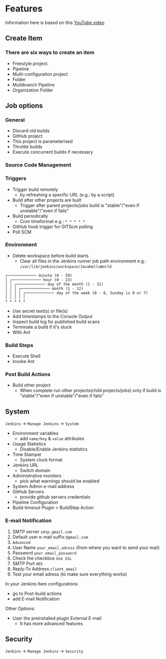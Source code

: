 # Features

Information here is based on this [YouTube video](https://youtu.be/yz3tyeA3Fe0?list=PLS1QulWo1RIbY8xXPqz6ad_sNHkIP3IXI)

## Create Item

### There are six ways to create an item
- Freestyle project. 
- Pipeline
- Multi-configuration project
- Folder
- Multibranch Pipeline
- Organization Folder

## Job options

### General
- Discard old builds
- GitHub project
- This project is parameterised
- Throttle builds
- Execute concurrent builds if necessary

### Source Code Management


### Triggers
- Trigger build remotely
  - by refreshing a specific URL (e.g.: by a script)
- Build after other projects are built
  - Trigger after parent projects/jobs build is "stable"/"even if unstable"/"even if fails"
- Build periodically
  - Cron timeformat e.g.: `* * * * *`
- GitHub hook trigger for GITScm polling
- Poll SCM

### Environment
- Delete workspace before build starts
  - Clear all files in the Jenkins runner job path environment e.g.: `/var/lib/jenkins/workspace/JavaHelloWorld`

```
┌───────────── minute (0 - 59)
│ ┌───────────── hour (0 - 23)
│ │ ┌───────────── day of the month (1 - 31)
│ │ │ ┌───────────── month (1 - 12)
│ │ │ │ ┌───────────── day of the week (0 - 6, Sunday is 0 or 7)
│ │ │ │ │
* * * * *
```

- Use secret text(s) or file(s)
- Add timestamps to the Console Output
- Inspect build log for published build scans
- Terminate a build if it's stuck
- With Ant


### Build Steps
- Execute Shell
- Invoke Ant

### Post Build Actions
- Build other project
  - When complete run other projects(child projects/jobs) only if build is "stable"/"even if unstable"/"even if fails"

## System

`Jenkins` -> `Manage Jenkins` -> `System`

- Environment variables
  - add `name/key` & `value` attributes
- Usage Statistics
  - Disable/Enable Jenkins statistics
- Time Stamper
  - System clock format
- Jenkins URL
  - Switch domain
- Administrative monitors
  - pick what warnings should be enabled
- System Admin e-mail address
- GitHub Servers
  - provide github servers credentials
- Pipeline Configuration
- Build-timeout Plugin > BuildStep Action

### E-mail Notification

1. SMTP server `smtp.gmail.com`
2. Default user e-mail suffix `@gmail.com`
3. `Advanced`
4. User Name `your_email_adress` (from where you want to send your mail)
5. Password `your_email_password`
6. Check the checkbox `Use SSL`
7. SMTP Port `465`
8. Reply-To Address `client_email`
9. Test your email adress (to make sure everything works)

In your Jenkins Item configurations

- go to Post-build actions
- add E-mail Notification

Other Options:
- User the preinstalled plugin External E-mail
  - It has more advanced features

## Security

`Jenkins` -> `Manage Jenkins` -> `Security`
